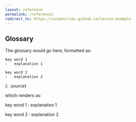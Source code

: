 ```yaml
---
layout: reference
permalink: /reference/
redirect_to: https://carpentries.github.io/lesson-example
---
```


## Glossary

The glossary would go here, formatted as:

~~~
key word 1
:   explanation 1

key word 2
:   explanation 2
~~~
{: .source}

which renders as:


key word 1
:   explanation 1

key word 2
:   explanation 2
